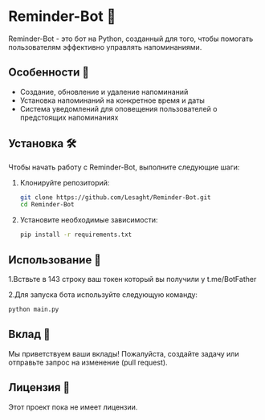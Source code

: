 # Reminder-Bot 📅

Reminder-Bot - это бот на Python, созданный для того, чтобы помогать пользователям эффективно управлять напоминаниями.

## Особенности 🌟

- Создание, обновление и удаление напоминаний
- Установка напоминаний на конкретное время и даты
- Система уведомлений для оповещения пользователей о предстоящих напоминаниях

## Установка 🛠️

Чтобы начать работу с Reminder-Bot, выполните следующие шаги:

1. Клонируйте репозиторий:
    ```sh
    git clone https://github.com/Lesaght/Reminder-Bot.git
    cd Reminder-Bot
    ```

2. Установите необходимые зависимости:
    ```sh
    pip install -r requirements.txt
    ```

## Использование 🚀

1.Вствьте в 143 строку ваш токен который вы получили у t.me/BotFather

2.Для запуска бота используйте следующую команду:
```sh
python main.py
```

## Вклад 👐

Мы приветствуем ваши вклады! Пожалуйста, создайте задачу или отправьте запрос на изменение (pull request).

## Лицензия 📜

Этот проект пока не имеет лицензии.
